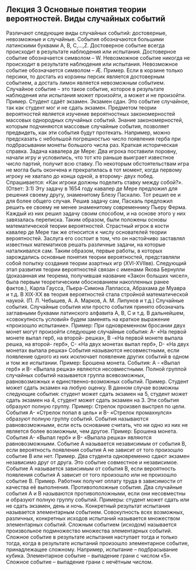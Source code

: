 ## Лекция 3 Основные понятия теории вероятностей. Виды случайных событий

Различают следующие виды случайных событий: достоверные, невозможные и случайные. События обозначаются большими латинскими буквами А, В, С,...,Z. Достоверное событие всегда происходит в результате наблюдения или испытания. Достоверное событие обозначается символом – W.
Невозможное событие никогда не происходит в результате наблюдения или испытания. Невозможное событие обозначается символом – Æ.
Пример. Если в корзине только персики, то достать из корзины персик является достоверным событием, а достать лимон является невозможным событием.
Случайное событие – это такое событие, которое в результате наблюдения или испытания может произойти, а может и не произойти.
Пример. Студент сдаёт экзамен. Экзамен сдан. Это событие случайное, так как студент мог и не сдать экзамен.
Предметом теории вероятностей является изучение вероятностных закономерностей массовых однородных случайных событий.
Знание закономерностей, которым подчиняются массовые случайные события, позволяет предвидеть, как эти события будут протекать. Например, можно предсказать с небольшой погрешностью число появления герба при подбрасывании монеты большого числа раз.
Краткая историческая справка.
Задача кавалера де Мере: Два игрока поставили поровну, начали игру и условились, что тот кто раньше выиграет известное число партий, получит всю ставку. По некоторым обстоятельствам игра не могла быть окончена и прекратилась в тот момент, когда первому игроку не хватало до конца одной, а второму- двух побед. Спрашивается: «Как игроки должны поделить ставку между собой?». (Ответ: 3:1)
Эту задачу в 1654 году кавалер де Мере предложил для решения своему другу, знаменитому Блезу Паскалю. Тот решил ее и для более общего случая. Решив задачу сам, Паскаль предложил решить ее своему не менее знаменитому современнику Пьеру Ферма. Каждый из них решил задачу своим способом, и на основе этого у них завязалась переписка.
Таким образом, были положены основы математической теории вероятностей. Страстный игрок в кости кавалер де Мере так же относится к числу основателей теории вероятностей. Заслуга его состоит в том, что он настойчиво заставлял известных математиков решать различные задачи, на которые наталкивался сам.
Таким образом, первые работы, в которых зарождались основные понятия теории вероятностей, представляли собой попытку создания теории азартных игр (XVI-XVIIвв).
Следующий этап развития теории вероятностей связан с именами Якова Бернулли (доказанная им теорема, получившая название «Закон больших чисел», была первым теоретическим обоснованием накопленных ранее фактов.), Карла Гаусса, Пьера-Симона Лапласса, Абрахама де Муавра и т.д.
В XIX-XX вв теория вероятностей стала стройной математической наукой. (П. Л. Чебышев, А. А. Марков, А. М. Липунов и т.д.)
Случайные события.
Случайные события или просто события принято обозначать заглавными буквами латинского алфавита А, В, С и т.д.
В дальнейшем, «совокупность условий» будем заменять на краткое выражение «произошло испытание».
Пример: При одновременном бросании двух монет могут произойти следующие случайные события: А- «На первой монете выпал герб, на второй- решка», В -«На первой монете выпала решка, на второй- герб», С- «На двух монетах выпал герб», D- «На двух монетах выпала решка»
События называются несовместными, если появление одного из них исключает появление других событий в одном и том же испытании.
Пример: Брошена монета. События: А - «Выпал герб» и В- «Выпала решка» являются несовместными.
Полной группой случайных событий называется группа всевозможных, равновозможных и единственно-возможных событий.
Пример. Студент может сдать экзамен на любую оценку. В данном случае возможны следующие события: студент может сдать экзамен на 5, студент может сдать экзамен на 4, студент может сдать экзамен на 3. Эти события образуют полную группу.
Пример: Стрелок произвел выстрел по цели. События А- «Стрелок попал в цель» и В- «Стрелок промахнулся» образуют полную группу событий.
События называются равновозможными, если есть основание считать, что ни одно из них не является более возможным, чем другое.
Пример: Брошена монета. События А- «Выпал герб» и В- «Выпала решка» являются равновозможными.
Событие А называется независимым от события В, если вероятность появления события А не зависит от того произошло событие В или нет. Пример. Два студента одновременно сдают экзамен независимо друг от друга. Это событие совместное и независимое. Событие А называется зависимым от события В, если вероятность появления события А зависит от того произошло или не произошло событие В. 
Пример. Работник получит оплату труда в зависимости от качества её выполнения.
Противоположные события. Два случайные события А и В называются противоположными, если они несовместны и образуют полную группу событий. 
Примеры: студент может сдать или не сдать экзамен, день и ночь.
Конкретный результат испытания называется элементарным событием. Совокупность всех возможных, различных, конкретных исходов испытаний называется множеством элементарных событий.
Сложным событием (исходом) называется произвольное подмножество множества элементарных событий. Сложное событие в результате испытания наступает тогда и только тогда, когда в результате испытаний произошло элементарное событие, принадлежащее сложному. Например, испытание – подбрасывание кубика. Элементарное событие – выпадение грани с числом «5». Сложное событие – выпадение грани с нечётным числом.